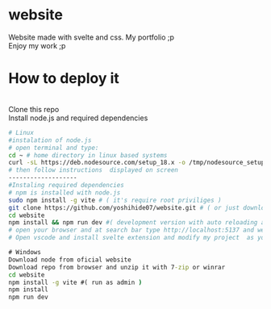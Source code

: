 # website
Website made with svelte and css. My portfolio ;p
<br> Enjoy my work ;p</br>
# How to deploy it
<br> Clone this repo</br>
Install node.js and required dependencies 
```bash
# Linux
#instalation of node.js
# open terminal and type:
cd ~ # home directory in linux based systems
curl -sL https://deb.nodesource.com/setup_18.x -o /tmp/nodesource_setup.sh # sudo apt install curl (on ubuntu... for other package manager see your docs of your distro)
# then follow instructions  displayed on screen
-------------------
#Instaling required dependencies
# npm is installed with node.js 
sudo npm install -g vite # ( it's require root priviliges )
git clone https://github.com/yoshihide07/website.git # ( or just download it from github XD and unzip  it with your desktop apps ...) 
cd website
npm install && npm run dev #( development version with auto reloading after commiting a change in files)
# open your browser and at search bar type http://localhost:5137 and website should appear
# Open vscode and install svelte extension and modify my project  as your wish ;p
```

```cmd
# Windows
Download node from oficial website
Download repo from browser and unzip it with 7-zip or winrar
cd website
npm install -g vite #( run as admin )
npm install 
npm run dev

```
